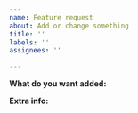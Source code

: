 ```yaml
---
name: Feature request
about: Add or change something
title: ''
labels: ''
assignees: ''

---
```


**What do you want added:**

**Extra info:**
